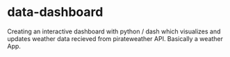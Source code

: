 # data-dashboard
Creating an interactive dashboard with python / dash which visualizes and updates weather data recieved from pirateweather API.
Basically a weather App.